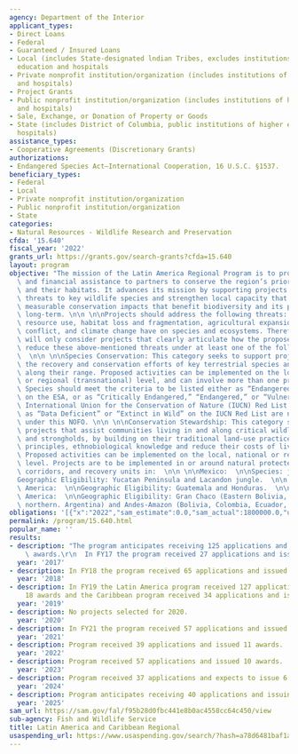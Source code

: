```yaml
---
agency: Department of the Interior
applicant_types:
- Direct Loans
- Federal
- Guaranteed / Insured Loans
- Local (includes State-designated lndian Tribes, excludes institutions of higher
  education and hospitals
- Private nonprofit institution/organization (includes institutions of higher education
  and hospitals)
- Project Grants
- Public nonprofit institution/organization (includes institutions of higher education
  and hospitals)
- Sale, Exchange, or Donation of Property or Goods
- State (includes District of Columbia, public institutions of higher education and
  hospitals)
assistance_types:
- Cooperative Agreements (Discretionary Grants)
authorizations:
- Endangered Species Act—International Cooperation, 16 U.S.C. §1537.
beneficiary_types:
- Federal
- Local
- Private nonprofit institution/organization
- Public nonprofit institution/organization
- State
categories:
- Natural Resources - Wildlife Research and Preservation
cfda: '15.640'
fiscal_year: '2022'
grants_url: https://grants.gov/search-grants?cfda=15.640
layout: program
objective: "The mission of the Latin America Regional Program is to provide technical\
  \ and financial assistance to partners to conserve the region’s priority species\
  \ and their habitats. It advances its mission by supporting projects that reduce\
  \ threats to key wildlife species and strengthen local capacity that results in\
  \ measurable conservation impacts that benefit biodiversity and its people in the\
  \ long-term. \n\n \n\nProjects should address the following threats: unsustainable\
  \ resource use, habitat loss and fragmentation, agricultural expansion, human-wildlife\
  \ conflict, and climate change have on species and ecosystems. Therefore, this Program\
  \ will only consider projects that clearly articulate how the proposed actions will\
  \ reduce these above-mentioned threats under at least one of the following two categories:\
  \  \n\n \n\nSpecies Conservation: This category seeks to support projects that promote\
  \ the recovery and conservation efforts of key terrestrial species and their habitats\
  \ along their range. Proposed activities can be implemented on the local, national,\
  \ or regional (transnational) level, and can involve more than one priority species.\
  \ Species should meet the criteria to be listed either as “Endangered” or “Threatened”\
  \ on the ESA, or as “Critically Endangered,” “Endangered,” or “Vulnerable” on the\
  \ International Union for the Conservation of Nature (IUCN) Red List. Species listed\
  \ as “Data Deficient” or “Extinct in Wild” on the IUCN Red List are not eligible\
  \ under this NOFO. \n\n \n\nConservation Stewardship: This category seeks to support\
  \ projects that assist communities living in and along critical wildlife corridors\
  \ and strongholds, by building on their traditional land-use practices, governance\
  \ principles, ethnobiological knowledge and reduce their costs of living with wildlife.\
  \ Proposed activities can be implemented on the local, national or regional (transnational)\
  \ level. Projects are to be implemented in or around natural protected areas, biological\
  \ corridors, and recovery units in:  \n\n \n\nMexico:  \n\nSpecies: jaguar.  \n\n\
  Geographic Eligibility: Yucatan Peninsula and Lacandon jungle.  \n\n \n\nCentral\
  \ America:  \n\nGeographic Eligibility: Guatemala and Honduras.  \n\n \n\nSouth\
  \ America:  \n\nGeographic Eligibility: Gran Chaco (Eastern Bolivia, Paraguay, and\
  \ northern. Argentina) and Andes-Amazon (Bolivia, Colombia, Ecuador, and Peru)."
obligations: '[{"x":"2022","sam_estimate":0.0,"sam_actual":1800000.0,"usa_spending_actual":1808226.2},{"x":"2023","sam_estimate":1800000.0,"sam_actual":2021494.0,"usa_spending_actual":1911681.4},{"x":"2024","sam_estimate":2000000.0,"sam_actual":0.0,"usa_spending_actual":683291.74}]'
permalink: /program/15.640.html
popular_name: ''
results:
- description: "The program anticipates receiving 125 applications and issuing 25\
    \ awards.\r\n  In FY17 the program received 27 applications and issued 18 awards."
  year: '2017'
- description: In FY18 the program received 65 applications and issued 27 awards.
  year: '2018'
- description: In FY19 the Latin America program received 127 applications and issued
    18 awards and the Caribbean program received 34 applications and issued 8 awards.
  year: '2019'
- description: No projects selected for 2020.
  year: '2020'
- description: In FY21 the program received 57 applications and issued 20 awards.
  year: '2021'
- description: Program received 39 applications and issued 11 awards.
  year: '2022'
- description: Program received 57 applications and issued 10 awards.
  year: '2023'
- description: Program received 37 applications and expects to issue 6 awards.
  year: '2024'
- description: Program anticipates receiving 40 applications and issuing 6 awards.
  year: '2025'
sam_url: https://sam.gov/fal/f95b28d0fbc441e8b0ac4558cc64c450/view
sub-agency: Fish and Wildlife Service
title: Latin America and Caribbean Regional
usaspending_url: https://www.usaspending.gov/search/?hash=a78d6481baf1ac6ad5a92101fb7588c7
---
```

